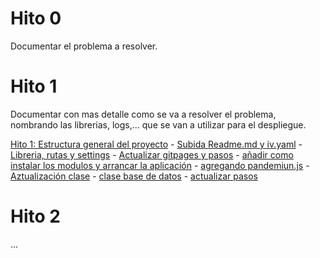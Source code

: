 # Hito 0
Documentar el problema a resolver.

# Hito 1
Documentar con mas detalle como se va a resolver el problema, nombrando
las librerias, logs,... que se van a utilizar para el despliegue.

[Hito 1: Estructura general del proyecto](https://github.com/DanielRuizMed/PAndemium/milestone/6)
	- [Subida Readme.md y iv.yaml](https://github.com/DanielRuizMed/PAndemium/issues/6)
	- [Libreria, rutas y settings](https://github.com/DanielRuizMed/PAndemium/issues/8)
	- [Actualizar gitpages y pasos](https://github.com/DanielRuizMed/PAndemium/issues/14)
	- [añadir como instalar los modulos y arrancar la aplicación](https://github.com/DanielRuizMed/PAndemium/issues/13)
	- [agregando pandemiun.js](https://github.com/DanielRuizMed/PAndemium/issues/10)
	- [Aztualización clase](https://github.com/DanielRuizMed/PAndemium/issues/9)
	- [clase base de datos](https://github.com/DanielRuizMed/PAndemium/issues/11)
	- [actualizar pasos](https://github.com/DanielRuizMed/PAndemium/issues/18)

# Hito 2
...
